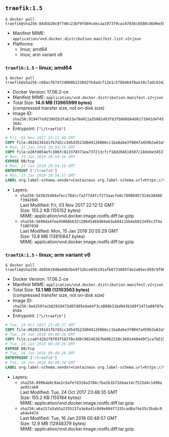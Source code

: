 ## `traefik:1.5`

```console
$ docker pull traefik@sha256:84d5b20c07746c23bf9fd69cdecaa197379cac67656c8580c0b96e50663d6c4d
```

-	Manifest MIME: `application/vnd.docker.distribution.manifest.list.v2+json`
-	Platforms:
	-	linux; amd64
	-	linux; arm variant v6

### `traefik:1.5` - linux; amd64

```console
$ docker pull traefik@sha256:c60acf6747240b0b2230d27b4adcf12e1c576b464f8ae10c7adc6342ebb90c82
```

-	Docker Version: 17.06.2-ce
-	Manifest MIME: `application/vnd.docker.distribution.manifest.v2+json`
-	Total Size: **14.0 MB (13965999 bytes)**  
	(compressed transfer size, not on-disk size)
-	Image ID: `sha256:91947fe923092b3fa633a78d411a35081493fb3fb0d6b64d6173d41d4f4536dc`
-	Entrypoint: `["\/traefik"]`

```dockerfile
# Fri, 03 Nov 2017 22:11:40 GMT
COPY file:d8282341d1fb7d2cc3d5d3523d0d4126066cc1ba8abe3f0047a459b3a63a5653 in /etc/ssl/certs/ 
# Mon, 15 Jan 2018 20:54:16 GMT
COPY file:e26fd854efc106fc813378371ea737213cfcf18d204618507c18debe34537798 in / 
# Mon, 15 Jan 2018 20:54:16 GMT
EXPOSE 80/tcp
# Mon, 15 Jan 2018 20:54:16 GMT
ENTRYPOINT ["/traefik"]
# Mon, 15 Jan 2018 20:54:17 GMT
LABEL org.label-schema.vendor=Containous org.label-schema.url=https://traefik.io org.label-schema.name=Traefik org.label-schema.description=A modern reverse-proxy org.label-schema.version=v1.5.0-rc5 org.label-schema.docker.schema-version=1.0
```

-	Layers:
	-	`sha256:5d3835484afecc78dccfa2f7d4fcf273aacfe0c7600b957314e38488f3942045`  
		Last Modified: Fri, 03 Nov 2017 22:12:12 GMT  
		Size: 155.2 KB (155152 bytes)  
		MIME: application/vnd.docker.image.rootfs.diff.tar.gzip
	-	`sha256:5698da4fee45086b63212064546b904e63a68411bb4eb012495c3f4af1007030`  
		Last Modified: Mon, 15 Jan 2018 20:55:29 GMT  
		Size: 13.8 MB (13810847 bytes)  
		MIME: application/vnd.docker.image.rootfs.diff.tar.gzip

### `traefik:1.5` - linux; arm variant v6

```console
$ docker pull traefik@sha256:dd85619d6e04b5be9f32bce85b191afb0733085fde2a85ecd58c9f868f148c97
```

-	Docker Version: 17.06.2-ce
-	Manifest MIME: `application/vnd.docker.distribution.manifest.v2+json`
-	Total Size: **13.1 MB (13103563 bytes)**  
	(compressed transfer size, not on-disk size)
-	Image ID: `sha256:9a4259facb82910472d07d05e9a64f3ca088b31bd943b3d9f1471a08f07e058e`
-	Entrypoint: `["\/traefik"]`

```dockerfile
# Tue, 24 Oct 2017 23:48:27 GMT
COPY file:d8282341d1fb7d2cc3d5d3523d0d4126066cc1ba8abe3f0047a459b3a63a5653 in /etc/ssl/certs/ 
# Tue, 16 Jan 2018 00:48:26 GMT
COPY file:cca0f42b2f0f03f582f8e3d0c90246387b0062210c36014404d9f1ca7b515126 in / 
# Tue, 16 Jan 2018 00:48:26 GMT
EXPOSE 80/tcp
# Tue, 16 Jan 2018 00:48:26 GMT
ENTRYPOINT ["/traefik"]
# Tue, 16 Jan 2018 00:48:26 GMT
LABEL org.label-schema.vendor=Containous org.label-schema.url=https://traefik.io org.label-schema.name=Traefik org.label-schema.description=A modern reverse-proxy org.label-schema.version=v1.5.0-rc5 org.label-schema.docker.schema-version=1.0
```

-	Layers:
	-	`sha256:8996ab8c9ae2c6afe7d318a3784c7ba1b1b72d4ae14cf515d4c1490aae91cab0`  
		Last Modified: Tue, 24 Oct 2017 23:48:35 GMT  
		Size: 155.2 KB (155184 bytes)  
		MIME: application/vnd.docker.image.rootfs.diff.tar.gzip
	-	`sha256:a6a157a3ab5a235521fa3e8a41c049e684f7335cad8af4e35c5babc0a64e447d`  
		Last Modified: Tue, 16 Jan 2018 00:48:57 GMT  
		Size: 12.9 MB (12948379 bytes)  
		MIME: application/vnd.docker.image.rootfs.diff.tar.gzip

